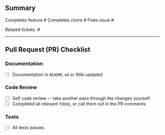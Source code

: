 ## Summary

<!-- NOTE: Remove as necessary -->
Completes feature #*<GitHub issue number>* 
Completes chore #*<GitHub issue number>*
Fixes issue #*<GitHub issue number>*

Related tickets: #*<GitHub issue number>*

*<Write a short summary of your changes.>*

<hr>

## Pull Request (PR) Checklist

### Documentation
- [ ] Documentation in `README.md` or Wiki updated

### Code Review
- [ ] Self code review -- take another pass through the changes yourself
- [ ] Completed all relevant `TODO`s, or call them out in the PR comments

### Tests
- [ ] All tests passes